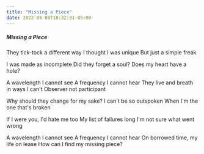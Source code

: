 ```yaml
---
title: "Missing a Piece"
date: 2022-05-08T18:32:31-05:00
---
```


##### Missing a Piece

They tick-tock a different way
I thought I was unique
But just a simple freak
  
I was made as incomplete
Did they forget a soul?
Does my heart have a hole?
  
A wavelength I cannot see
A frequency I cannot hear
They live and breath in ways I can't
Observer not participant
  
Why should they change for my sake?
I can't be so outspoken
When I'm the one that's broken
  
If I were you, I'd hate me too
My list of failures long
I'm not sure what went wrong
  
A wavelength I cannot see
A frequency I cannot hear
On borrowed time, my life on lease
How can I find my missing piece?
